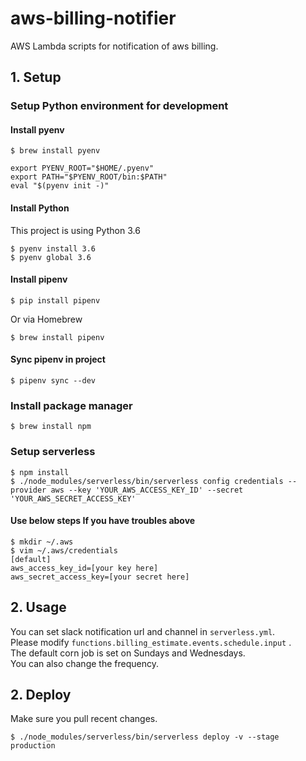 # aws-billing-notifier
AWS Lambda scripts for notification of aws billing.

## 1. Setup

### Setup Python environment for development

#### Install pyenv

```
$ brew install pyenv
```

```
export PYENV_ROOT="$HOME/.pyenv"
export PATH="$PYENV_ROOT/bin:$PATH"
eval "$(pyenv init -)"
```

#### Install Python

This project is using Python 3.6

```
$ pyenv install 3.6
$ pyenv global 3.6
```

#### Install pipenv

```
$ pip install pipenv
```

Or via Homebrew

```
$ brew install pipenv
```

#### Sync pipenv in project

```
$ pipenv sync --dev
```

### Install package manager

```
$ brew install npm
```

### Setup serverless

```
$ npm install
$ ./node_modules/serverless/bin/serverless config credentials --provider aws --key 'YOUR_AWS_ACCESS_KEY_ID' --secret 'YOUR_AWS_SECRET_ACCESS_KEY'
```

#### Use below steps If you have troubles above

```
$ mkdir ~/.aws
$ vim ~/.aws/credentials 
[default]
aws_access_key_id=[your key here]
aws_secret_access_key=[your secret here]
```

## 2. Usage
You can set slack notification url and channel in `serverless.yml`.  
Please modify `functions.billing_estimate.events.schedule.input` .  
The default corn job is set on Sundays and Wednesdays.   
You can also change the frequency.  

## 2. Deploy

Make sure you pull recent changes.

```
$ ./node_modules/serverless/bin/serverless deploy -v --stage production
```

